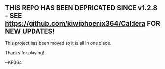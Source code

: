## THIS REPO HAS BEEN DEPRICATED SINCE v1.2.8 - SEE https://github.com/kiwiphoenix364/Caldera FOR NEW UPDATES!

This project has been moved so it is all in one place.

Thanks for playing!

~KP364
